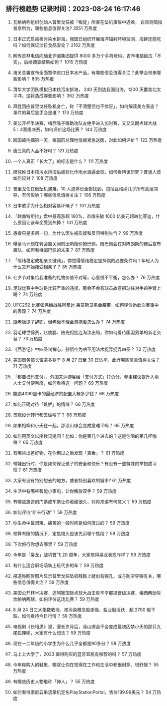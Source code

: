 
## 排行榜趋势 记录时间：2023-08-24 16:17:46
  
  1. 瓦格纳称组织创始人普里戈任被「叛徒」所害在坠机事故中遇难， 白宫则暗指普京所为，哪些信息值得关注? 3551 万热度
    
  2. 日本正式启动核污染水排海，我国已组织开展海洋辐射环境监测，海鲜还能吃吗？如何保证涉日食品安全？ 2162 万热度
    
  3. 网传吉林电信向缅北诈骗集团提供 8000 多万个手机号码，吉林电信回应「不实」，后续调查结果如何？ 1015 万热度
    
  4. 海关总署宣布全面暂停进口日本水产品，有哪些信息值得关注？此举会带来哪些影响？ 805 万热度
    
  5. 清华大学团队模拟日本核污水排海， 240 天到达我国沿海，1200 天覆盖北太平洋，这将造成哪些影响？ 362 万热度
    
  6. 拜登回应普里戈任坠机身亡，称「不清楚但也不惊讶」，如何解读美方表态？事件的幕后黑手会是谁？ 173 万热度
    
  7. 美公开杯半决赛，梅西嗓子眼助攻队友绝平进入加时赛，又又又踢点球大战5：4晋级决赛，如何评价这场比赛？ 144 万热度
    
  8. 回国被拘捕第一天，泰国前总理他信被紧急送医，对此如何评价？ 122 万热度
    
  9. 唐三真的人品不好吗？ 121 万热度
    
  10. 一个人真正「长大了」的标志是什么？ 111 万热度
    
  11. 研究称日本核污水排海后或将化作雨水洒遍全球，如何看待该研究？普通人该如何应对？ 108 万热度
    
  12. 普里戈任在俄坠机遇难，10 人遗体已全部找到，包括瓦格纳几乎所有高层领导，有何影响？哪些信息值得关注？ 106 万热度
    
  13. 日本歌手为什么相对容易坏嗓子？ 101 万热度
    
  14. 「越南特斯拉」盘中最高涨超 160%，市值突破 1000 亿美元超越比亚迪，什么原因让该车企受到热捧？ 101 万热度
    
  15. 患者只是多问一句，为什么医生被质疑和反问特别生气？ 99 万热度
    
  16. 曝皇马计划在转会窗关闭前压哨报价姆巴佩，姆巴佩会在对阵朗斯的赛后宣布离队，如何看待姆巴佩的未来？ 87 万热度
    
  17. 「情绪稳定成相亲关键词」，你觉得情绪稳定是择偶的必要条件吗？年轻人为什么又开始接受相亲了？ 85 万热度
    
  18. 七夕节对象给我准备的礼物价值不对等，心里很不平衡，怎么办？ 76 万热度
    
  19. 足球比赛中手球是比较严重的违规，那会不会有球员故意把球往对手的手臂上踢？ 74 万热度
    
  20. UFC292 比赛张伟丽战胜阿曼达·莱莫斯卫冕金腰带，如何评价她此次赛事中的表现？ 74 万热度
    
  21. 跟老板提了辞职，但老板不理会想拖着怎么办？ 74 万热度
    
  22. 羽毛球世锦赛，赵俊鹏、陆光祖接连淘汰出局，你如何看待国羽男单的新老交替？ 73 万热度
    
  23. 《西游记》中四圣试禅心，孙悟空为啥不用法术捉弄捉弄四圣？ 72 万热度
    
  24. 美国商务部长雷蒙多将于 8 月 27 日至 30 日访华，此行哪些信息值得关注？ 71 万热度
    
  25. 「都要扫码支付」，外国来沪游客给「支付方式」打负分，参事建议提升入境人士支付便利度，如何看待这一问题？ 69 万热度
    
  26. 能跑4090显卡的最经济的配置大概多少钱？ 66 万热度
    
  27. 如何正确对待「嫉妒」的情绪？ 66 万热度
    
  28. 景观设计转行都去做啥了？ 66 万热度
    
  29. 如果相柳和小夭在一起，那涂山璟会变成意难平吗？ 65 万热度
    
  30. 如何用英文以序数词提问？比如：你是第几个进去的？这是你喝的第几杯咖啡？ 65 万热度
    
  31. 有哪些出差好物，在你用过之后发现「真香」？ 61 万热度
    
  32. 带娃出行时，你是如何保证孩子的安全和快乐？有没有一些特殊的举措或习惯？ 61 万热度
    
  33. 大家有没有特别想去的地方，或者特别喜欢的城市? 61 万热度
    
  34. 生活中有哪些智能小家电，让你解放双手？ 59 万热度
    
  35. 有哪些旅途的门票或车票让你收藏很久，对你来讲有何意义？ 59 万热度
    
  36. 如何评价“断卡行动”？ 59 万热度
    
  37. 你生命中最艰难、痛苦的一段时间是如何度过的？ 59 万热度
    
  38. 预算有限的情况下，定焦镜头应该先买哪个焦段？ 59 万热度
    
  39. 下次旅行你想去哪里？ 59 万热度
    
  40. 今年是「枭龙」战机首飞 20 周年，大家觉得枭龙表现咋样？ 59 万热度
    
  41. 有什么适合职场萌新上班代步的车？ 59 万热度
    
  42. 报道称网传照片显示普里戈任坠机残骸上疑似有弹孔，或与防空导弹有关，哪些信息值得关注？ 59 万热度
    
  43. 美国公开杯半决赛，迈阿密国际点球大战击败辛辛那提晋级决赛，梅西两助攻坎帕纳两球，如何评价这场比赛？ 59 万热度
    
  44. 8 月 24 日三大指数收涨，核污染概念股走强，盐业股活跃，超 2700 股下跌，如何看待今日行情？ 59 万热度
    
  45. 电视剧《长相思》里，漫长岁月后，涂山璟会不会变成最初囚禁小夭的那只九尾狐狸呢，大家有什么想法？ 59 万热度
    
  46. 现在一二年级的小学生为什么几乎全都是90多分？ 58 万热度
    
  47. 马上上大学了，2023 值得购买的蓝牙耳机有推荐的吗？ 57 万热度
    
  48. 今年你购入的鞋里，哪双让你在觉得在工作和生活中都很耐穿、很舒服？ 55 万热度
    
  49. 有哪些历史人物堪称「神人」？ 55 万热度
    
  50. 如何看待索尼云串流掌机定名PlayStationPortal，售价199.99美元？ 54 万热度
    